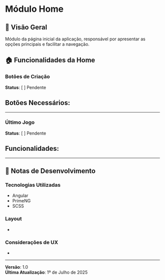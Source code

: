 # Módulo Home

## 📖 Visão Geral
Módulo da página inicial da aplicação, responsável por apresentar as opções principais e facilitar a navegação.

## 🏠 Funcionalidades da Home

### Botões de Criação
**Status**: [ ] Pendente

**Botões Necessários**:
- 

---

### Último Jogo
**Status**: [ ] Pendente

**Funcionalidades**:
- 

---

## 📝 Notas de Desenvolvimento

### Tecnologias Utilizadas
- Angular
- PrimeNG
- SCSS

### Layout
- 

### Considerações de UX
- 

---

**Versão**: 1.0  
**Última Atualização**: 1º de Julho de 2025
